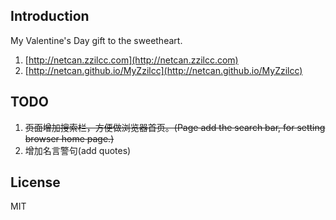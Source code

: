 ## Introduction
My Valentine's Day gift to the sweetheart.

1. [http://netcan.zzilcc.com](http://netcan.zzilcc.com)
2. [http://netcan.github.io/MyZzilcc](http://netcan.github.io/MyZzilcc)

## TODO
1. ~~页面增加搜索栏，方便做浏览器首页。(Page add the search bar, for setting browser home page.)~~
2. 增加名言警句(add quotes)

## License
MIT

